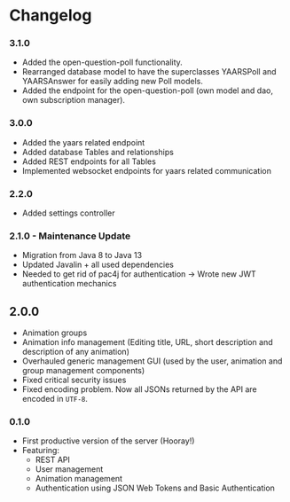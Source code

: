 # Changelog


### 3.1.0
- Added the open-question-poll functionality.
- Rearranged database model to have the superclasses YAARSPoll and YAARSAnswer for easily adding new Poll models.
- Added the endpoint for the open-question-poll (own model and dao, own subscription manager).

### 3.0.0
- Added the yaars related endpoint
- Added database Tables and relationships
- Added REST endpoints for all Tables
- Implemented websocket endpoints for yaars related communication 

### 2.2.0
- Added settings controller

### 2.1.0 - Maintenance Update
- Migration from Java 8 to Java 13
- Updated Javalin + all used dependencies
- Needed to get rid of pac4j for authentication -> Wrote new JWT authentication mechanics

## 2.0.0
- Animation groups
- Animation info management (Editing title, URL, short description and description of any animation)
- Overhauled generic management GUI (used by the user, animation and group management components)
- Fixed critical security issues
- Fixed encoding problem. Now all JSONs returned by the API are encoded in `UTF-8`.

### 0.1.0
- First productive version of the server (Hooray!)
- Featuring:
    - REST API
    - User management
    - Animation management
    - Authentication using JSON Web Tokens and Basic Authentication
